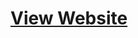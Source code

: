 # [View Website](https://sk8807307.github.io/HTML_CSS_Javascript_for-_Web_Developers_Coursera/module5-solution/index.html)

